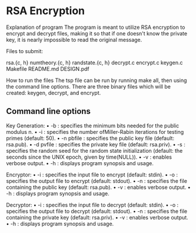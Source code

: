 # RSA Encryption

Explanation of program
The program is meant to utilize RSA encryption to encrypt and decrypt files, making it so that if one doesn't know the private key, it is nearly impossible to read the original message.

Files to submit:

rsa.{c, h}
numtheory.{c, h}
randstate.{c, h}
decrypt.c
encrypt.c
keygen.c
Makefile
README.md
DESIGN.pdf


How to run the files
The tsp file can be run by running make all, then using the command line options. There are three binary files which will be created: keygen, decrypt, and encrypt. 

## Command line options
Key Generation:
• -b : specifies the minimum bits needed for the public modulus n.
• -i : specifies the number ofMiller-Rabin iterations for testing primes (default: 50).
• -n pbfile : specifies the public key file (default: rsa.pub).
• -d pvfile : specifies the private key file (default: rsa.priv).
• -s : specifies the random seed for the random state initialization (default: the seconds since the
UNIX epoch, given by time(NULL)).
• -v : enables verbose output.
• -h : displays program synopsis and usage.

Encryptor:
• -i : specifies the input file to encrypt (default: stdin).
• -o : specifies the output file to encrypt (default: stdout).
• -n : specifies the file containing the public key (default: rsa.pub).
• -v : enables verbose output.
• -h : displays program synopsis and usage.

Decryptor:
• -i : specifies the input file to decrypt (default: stdin).
• -o : specifies the output file to decrypt (default: stdout).
• -n : specifies the file containing the private key (default: rsa.priv).
• -v : enables verbose output.
• -h : displays program synopsis and usage.
